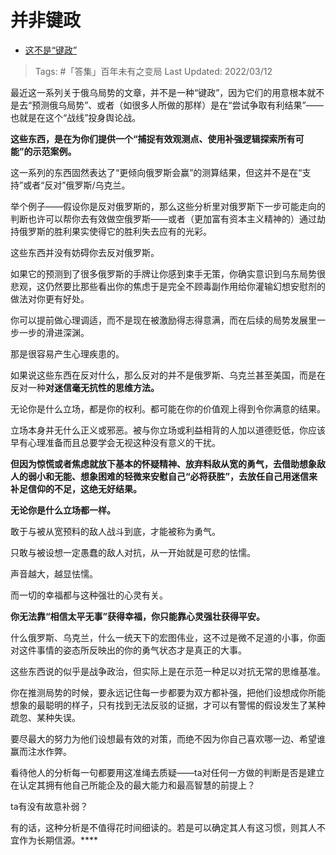 # 并非键政

- [这不是“键政”](https://zhuanlan.zhihu.com/p/479540176)

>Tags: #「答集」百年未有之变局 
>Last Updated: 2022/03/12

最近这一系列关于俄乌局势的文章，并不是一种“键政”，因为它们的用意根本就不是去“预测俄乌局势”、或者（如很多人所做的那样）是在“尝试争取有利结果”——也就是在这个“战线”投身舆论战。

**这些东西，是在为你们提供一个“捕捉有效观测点、使用补强逻辑探索所有可能”的示范案例。**

这一系列的东西固然表达了“更倾向俄罗斯会赢”的测算结果，但这并不是在“支持”或者“反对”俄罗斯/乌克兰。

举个例子——假设你是反对俄罗斯的，那么这些分析里对俄罗斯下一步可能走向的判断也许可以帮你去有效做空俄罗斯——或者（更加富有资本主义精神的）通过劫持俄罗斯的胜利果实使得它的胜利失去应有的光彩。

这些东西并没有妨碍你去反对俄罗斯。

如果它的预测到了很多俄罗斯的手牌让你感到束手无策，你确实意识到乌东局势很悲观，这仍然要比那些看出你的焦虑于是完全不顾毒副作用给你灌输幻想安慰剂的做法对你更有好处。

你可以提前做心理调适，而不是现在被激励得志得意满，而在后续的局势发展里一步一步的滑进深渊。

那是很容易产生心理疾患的。

如果说这些东西在反对什么，那么反对的并不是俄罗斯、乌克兰甚至美国，而是在反对一种**对迷信毫无抗性的思维方法。**

无论你是什么立场，都是你的权利。都可能在你的价值观上得到令你满意的结果。

立场本身并无什么正义或邪恶。被与你立场或利益相背的人加以道德贬低，你应该早有心理准备而且总要学会无视这种没有意义的干扰。

**但因为惊慌或者焦虑就放下基本的怀疑精神、放弃料敌从宽的勇气，去借助想象敌人的弱小和无能、想象困难的轻微来安慰自己“必将获胜”，去放任自己用迷信来补足信仰的不足，这绝无好结果。**

**无论你是什么立场都一样。**

敢于与被从宽预料的敌人战斗到底，才能被称为勇气。

只敢与被设想一定愚蠢的敌人对抗，从一开始就是可悲的怯懦。

声音越大，越显怯懦。

而一切的幸福都与这种强壮的心灵有关。

**你无法靠“相信太平无事”获得幸福，你只能靠心灵强壮获得平安。**

什么俄罗斯、乌克兰，什么一统天下的宏图伟业，这不过是微不足道的小事，你面对这件事情的姿态所反映出的你的勇气状态才是真正的大事。

这些东西说的似乎是战争政治，但实际上是在示范一种足以对抗无常的思维基准。

你在推测局势的时候，要永远记住每一步都要为双方都补强，把他们设想成你所能想象的最聪明的样子，只有找到无法反驳的证据，才可以有警惕的假设发生了某种疏忽、某种失误。

要尽最大的努力为他们设想最有效的对策，而绝不因为你自己喜欢哪一边、希望谁赢而注水作弊。

看待他人的分析每一句都要用这准绳去质疑——ta对任何一方做的判断是否是建立在认定其拥有他自己所能企及的最大能力和最高智慧的前提上？

ta有没有故意补弱？

有的话，这种分析是不值得花时间细读的。若是可以确定其人有这习惯，则其人不宜作为长期信源。****